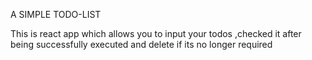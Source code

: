 A SIMPLE TODO-LIST

This is react app which allows you to input your todos ,checked it after being successfully executed and delete if its no longer required
